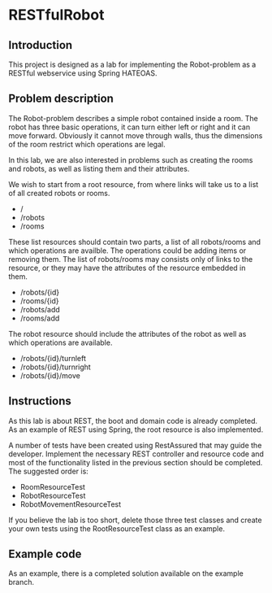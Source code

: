 RESTfulRobot
============

Introduction
--------------
This project is designed as a lab for implementing the Robot-problem as a RESTful webservice using Spring HATEOAS. 

Problem description
--------------
The Robot-problem describes a simple robot contained inside a room. The robot has three basic operations, it can turn either left or right and it can move forward. Obviously it cannot move through walls, thus the dimensions of the room restrict which operations are legal.

In this lab, we are also interested in problems such as creating the rooms and robots, as well as listing them and their attributes.

We wish to start from a root resource, from where links will take us to a list of all created robots or rooms. 
- /
- /robots
- /rooms

These list resources should contain two parts, a list of all robots/rooms and which operations are availble. The operations could be adding items or removing them. The list of robots/rooms may consists only of links to the resource, or they may have the attributes of the resource embedded in them.
- /robots/{id}
- /rooms/{id}
- /robots/add
- /rooms/add

The robot resource should include the attributes of the robot as well as which operations are available.
- /robots/{id}/turnleft
- /robots/{id}/turnright
- /robots/{id}/move

Instructions
--------------
As this lab is about REST, the boot and domain code is already completed. As an example of REST using Spring, the root resource is also implemented.

A number of tests have been created using RestAssured that may guide the developer. Implement the necessary REST controller and resource code and most of the functionality listed in the previous section should be completed. The suggested order is:
- RoomResourceTest
- RobotResourceTest
- RobotMovementResourceTest 

If you believe the lab is too short, delete those three test classes and create your own tests using the RootResourceTest class as an example.

Example code
--------------
As an example, there is a completed solution available on the example branch.
